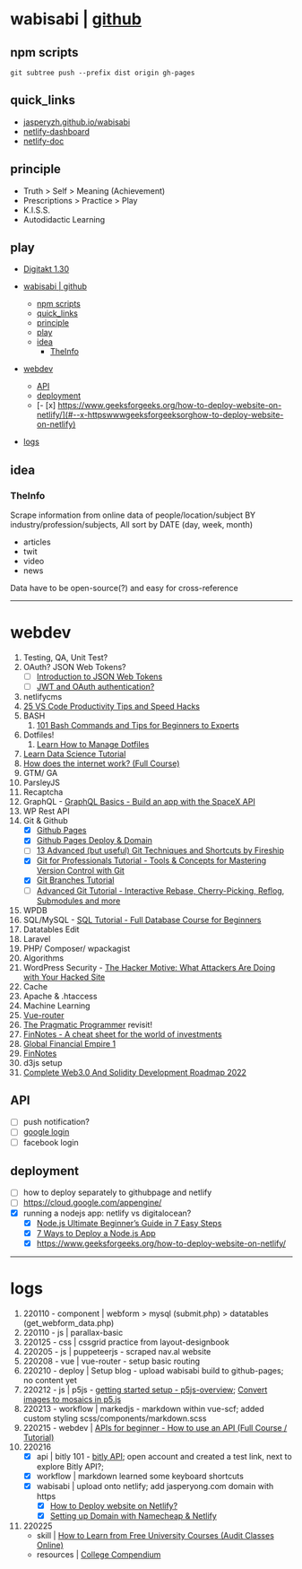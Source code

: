 # wabisabi | [github](https://github.com/jasperyzh/wabisabi)

## npm scripts
``` 
git subtree push --prefix dist origin gh-pages
```

## quick_links
- [jasperyzh.github.io/wabisabi](https://jasperyzh.github.io/wabisabi/)
- [netlify-dashboard](https://app.netlify.com/)
- [netlify-doc](https://docs.netlify.com/)


## principle
- Truth > Self > Meaning (Achievement)
- Prescriptions > Practice > Play
- K.I.S.S.
- Autodidactic Learning

## play
- [Digitakt 1.30](./_play/Play%20-%20Digitakt%201.30%20manual.pdf)


- [wabisabi | github](#wabisabi--github)
  - [npm scripts](#npm-scripts)
  - [quick_links](#quick_links)
  - [principle](#principle)
  - [play](#play)
  - [idea](#idea)
    - [TheInfo](#theinfo)
- [webdev](#webdev)
  - [API](#api)
  - [deployment](#deployment)
  - [- [x] https://www.geeksforgeeks.org/how-to-deploy-website-on-netlify/](#--x-httpswwwgeeksforgeeksorghow-to-deploy-website-on-netlify)
- [logs](#logs)

## idea

### TheInfo
Scrape information from online data of people/location/subject BY industry/profession/subjects, All sort by DATE (day, week, month)
- articles
- twit
- video
- news

Data have to be open-source(?) and easy for cross-reference



---

# webdev

1. Testing, QA, Unit Test?
2. OAuth? JSON Web Tokens? 
   - [ ] [Introduction to JSON Web Tokens](https://jwt.io/introduction/)
   - [ ] [JWT and OAuth authentication?](https://stackoverflow.com/questions/39909419/what-are-the-main-differences-between-jwt-and-oauth-authentication)
3. netlifycms
4. [25 VS Code Productivity Tips and Speed Hacks](https://www.youtube.com/watch?v=ifTF3ags0XI)
5. BASH
   1. [101 Bash Commands and Tips for Beginners to Experts](https://dev.to/awwsmm/101-bash-commands-and-tips-for-beginners-to-experts-30je)
6. Dotfiles!
   1. [Learn How to Manage Dotfiles](https://hackernoon.com/learn-how-to-manage-dotfiles-b8b62c6c5491)
7. [Learn Data Science Tutorial](https://www.youtube.com/watch?v=ua-CiDNNj30)
8. [How does the internet work? (Full Course)](https://www.youtube.com/watch?v=zN8YNNHcaZc)
9.  GTM/ GA
10. ParsleyJS
11. Recaptcha
12. GraphQL - [GraphQL Basics - Build an app with the SpaceX API](https://www.youtube.com/watch?v=7wzR4Ig5pTI)
13. WP Rest API
14. Git & Github
    - [x] [Github Pages](https://docs.github.com/en/pages/getting-started-with-github-pages/about-github-pages)
    - [x] [Github Pages Deploy & Domain](https://www.youtube.com/watch?v=SKXkC4SqtRk)
    - [ ] [13 Advanced (but useful) Git Techniques and Shortcuts by Fireship](https://www.youtube.com/watch?v=ecK3EnyGD8o)
    - [x] [Git for Professionals Tutorial - Tools & Concepts for Mastering Version Control with Git](https://www.youtube.com/watch?v=Uszj_k0DGsg)
    - [x] [Git Branches Tutorial](https://www.youtube.com/watch?v=e2IbNHi4uCI)
    - [ ] [Advanced Git Tutorial - Interactive Rebase, Cherry-Picking, Reflog, Submodules and more](https://www.youtube.com/watch?v=qsTthZi23VE)
15. WPDB
16. SQL/MySQL - [SQL Tutorial - Full Database Course for Beginners](https://www.youtube.com/watch?v=HXV3zeQKqGY)
17. Datatables Edit
18. Laravel
19. PHP/ Composer/ wpackagist
20. Algorithms
21. WordPress Security - [The Hacker Motive: What Attackers Are Doing with Your Hacked Site](https://www.youtube.com/watch?v=GkL-KYnpy0w)
22. Cache
23. Apache & .htaccess
24. Machine Learning
25. [Vue-router](https://router.vuejs.org/guide/#html)
26. [The Pragmatic Programmer](./_ebook/The%20Pragmatic%20Programmer.pdf) revisit!
27. [FinNotes - A cheat sheet for the world of investments](https://www.youtube.com/watch?v=4sLWRScmfH0)
28. [Global Financial Empire 1](https://www.youtube.com/watch?v=4THv2qQjLhc)
29. [FinNotes](https://www.finnotes.org/)
30. d3js setup
31. [Complete Web3.0 And Solidity Development Roadmap 2022](https://vitto.cc/web3-and-solidity-smart-contracts-development-roadmap/)

## API
- [ ] push notification?
- [ ] [google login](https://developers.google.com/identity/sign-in/web/sign-in)
- [ ] facebook login

## deployment
- [ ] how to deploy separately to githubpage and netlify
- [ ] https://cloud.google.com/appengine/
- [x] running a nodejs app: netlify vs digitalocean?
   - [x] [Node.js Ultimate Beginner’s Guide in 7 Easy Steps](https://www.youtube.com/watch?v=ENrzD9HAZK4)
   - [x] [7 Ways to Deploy a Node.js App](https://www.youtube.com/watch?v=uEVmD6n8Il0)
   - [x] https://www.geeksforgeeks.org/how-to-deploy-website-on-netlify/
---
# logs
1. 220110 - component | webform > mysql (submit.php) > datatables (get_webform_data.php)
2. 220110 - js | parallax-basic
3. 220125 - css | cssgrid practice from layout-designbook
4. 220205 - js | puppeteerjs - scraped nav.al website
5. 220208 - vue | vue-router - setup basic routing
6. 220210 - deploy | Setup blog - upload wabisabi build to github-pages; no content yet
7. 220212 - js | p5js - [getting started setup - p5js-overview](https://github.com/processing/p5.js/wiki/p5.js-overview); [Convert images to mosaics in p5.js](https://dev.to/andyhaskell/convert-images-to-mosaics-in-p5js-2dlc)
8. 220213 - workflow | markedjs - markdown within vue-scf; added custom styling scss/components/markdown.scss
9. 220215 - webdev | [APIs for beginner - How to use an API (Full Course / Tutorial)](https://www.youtube.com/watch?v=GZvSYJDk-us)
10. 220216 
     - [x] api | bitly 101 - [bitly API](https://dev.bitly.com/api-reference); open account and created a test link, next to explore Bitly API?; 
     - [x] workflow | markdown learned some keyboard shortcuts
     - [x] wabisabi | upload onto netlify; add jasperyong.com domain with https 
       - [x] [How to Deploy website on Netlify?](https://www.geeksforgeeks.org/how-to-deploy-website-on-netlify/)
       - [x] [Setting up Domain with Namecheap & Netlify](https://www.blog.ezekielekunola.com/setting-up-domain-with-namecheap-and-netlify)
11. 220225
     - skill | [How to Learn from Free University Courses (Audit Classes Online)](https://www.youtube.com/watch?v=QeRSEoqpKVI)
     - resources | [College Compendium](https://collegecompendium.org/)


